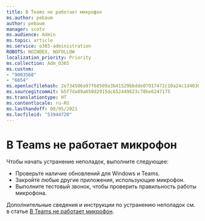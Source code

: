 ```yaml
---
title: В Teams не работает микрофон
ms.author: pebaum
author: pebaum
manager: scotv
ms.audience: Admin
ms.topic: article
ms.service: o365-administration
ROBOTS: NOINDEX, NOFOLLOW
localization_priority: Priority
ms.collection: Adm_O365
ms.custom:
- "9003568"
- "6654"
ms.openlocfilehash: 2e734506a97f68509a3b41529bbdde07917472c10a24c1d40305fdad7feff41a
ms.sourcegitcommit: b5f7da89a650d2915dc652449623c78be6247175
ms.translationtype: HT
ms.contentlocale: ru-RU
ms.lasthandoff: 08/05/2021
ms.locfileid: "53944720"
---
```

# <a name="microphone-isnt-working-in-teams"></a>В Teams не работает микрофон

Чтобы начать устранение неполадок, выполните следующее:

- Проверьте наличие обновлений для Windows и Teams.
- Закройте любые другие приложения, использующие микрофон.
- Выполните тестовый звонок, чтобы проверить правильность работы микрофона.

Дополнительные сведения и инструкции по устранению неполадок см. в статье [В Teams не работает микрофон](https://support.microsoft.com/office/666d1123-9dd0-4a31-ad2e-a758b204f33a).
